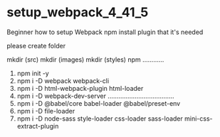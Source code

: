 # setup_webpack_4_41_5
Beginner how to setup Webpack npm install plugin that it's needed

please create folder

mkdir (src)
mkdir (images)
mkdir (styles)
npm
............
1. npm init -y
2. npm i -D webpack webpack-cli
3. npm i -D html-webpack-plugin html-loader
4. npm i -D webpack-dev-server
.....................................
5. npm i -D @babel/core babel-loader @babel/preset-env
6. npm i -D file-loader
7. npm i -D node-sass style-loader css-loader sass-loader mini-css-extract-plugin
